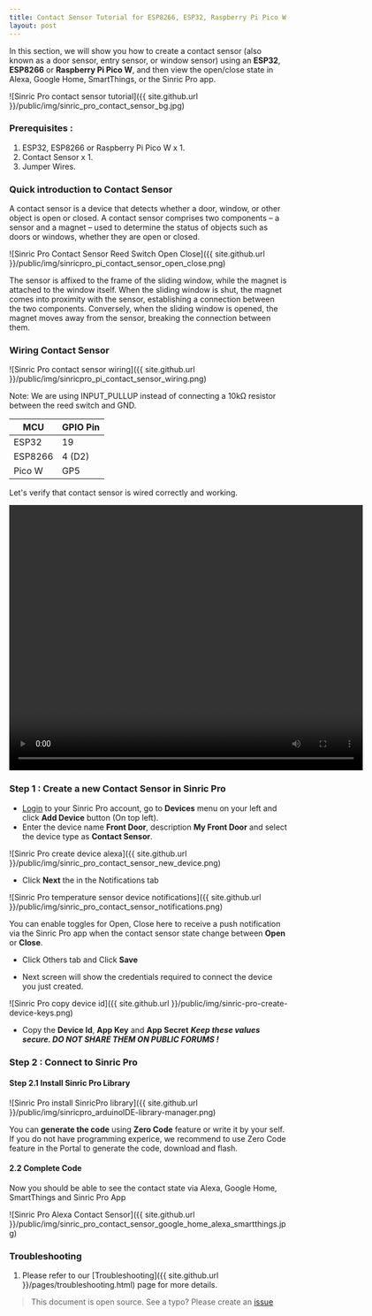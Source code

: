 ```yaml
---
title: Contact Sensor Tutorial for ESP8266, ESP32, Raspberry Pi Pico W
layout: post
---
```

 
In this section, we will show you how to create a contact sensor (also known as a door sensor, entry sensor, or window sensor) using an **ESP32**, **ESP8266** or **Raspberry Pi Pico W**, and then view the open/close state in Alexa, Google Home, SmartThings, or the Sinric Pro app.

![Sinric Pro contact sensor tutorial]({{ site.github.url }}/public/img/sinric_pro_contact_sensor_bg.jpg) 


### Prerequisites : 

1. ESP32, ESP8266 or Raspberry Pi Pico W x 1.
2. Contact Sensor x 1.
3. Jumper Wires.

### Quick introduction to Contact Sensor

A contact sensor is a device that detects whether a door, window, or other object is open or closed. A contact sensor comprises two components – a sensor and a magnet – used to determine the status of objects such as doors or windows, whether they are open or closed. 
 
![Sinric Pro Contact Sensor Reed Switch Open Close]({{ site.github.url }}/public/img/sinricpro_pi_contact_sensor_open_close.png) 

The sensor is affixed to the frame of the sliding window, while the magnet is attached to the window itself. When the sliding window is shut, the magnet comes into proximity with the sensor, establishing a connection between the two components. Conversely, when the sliding window is opened, the magnet moves away from the sensor, breaking the connection between them.

### Wiring Contact Sensor

![Sinric Pro contact sensor wiring]({{ site.github.url }}/public/img/sinricpro_pi_contact_sensor_wiring.png) 

Note: We are using INPUT_PULLUP instead of connecting a 10kΩ resistor between the reed switch and GND.


| MCU       | GPIO Pin     |
| --------- | ------- |
| ESP32     |    19   |
| ESP8266   |    4 (D2)  |
| Pico W    |    GP5  |

Let's verify that contact sensor is wired correctly and working. 

 
<script src="https://gist.github.com/kakopappa/ce5b95c7618826005ef39bb1861cb6f1.js"></script>

<video width="640" height="480" controls>
  <source src="{{ site.github.url }}/public/video/sinricpro-contact-sensor-open-close.mp4" type="video/mp4">
</video>

### Step 1 : Create a new Contact Sensor in Sinric Pro

* [Login](http://portal.sinric.pro) to your Sinric Pro account, go to **Devices** menu on your left and click **Add Device** button (On top left).
* Enter the device name **Front Door**, description **My Front Door** and select the device type as **Contact Sensor**.

![Sinric Pro create device alexa]({{ site.github.url }}/public/img/sinric_pro_contact_sensor_new_device.png)

* Click **Next** the in the Notifications tab

![Sinric Pro temperature sensor device notifications]({{ site.github.url }}/public/img/sinric_pro_contact_sensor_notifications.png)

You can enable toggles for Open, Close here to receive a push notification via the Sinric Pro app when the contact sensor state change between **Open** or **Close**.

* Click Others tab and Click **Save**

* Next screen will show the credentials required to connect the device you just created.

![Sinric Pro copy device id]({{ site.github.url }}/public/img/sinric-pro-create-device-keys.png)

* Copy the **Device Id**, **App Key** and **App Secret** ***Keep these values secure. DO NOT SHARE THEM ON PUBLIC FORUMS !***

### Step 2 : Connect to Sinric Pro 

#### Step 2.1 Install Sinric Pro Library

![Sinric Pro install SinricPro library]({{ site.github.url }}/public/img/sinricpro_arduinoIDE-library-manager.png)
 
You can **generate the code** using **Zero Code** feature or write it by your self. If you do not have programming experice, we recommend to use Zero Code feature in the Portal to generate the code, download and flash.

#### 2.2 Complete Code

<script src="https://gist.github.com/kakopappa/2a027cb56a1f7762454d492d9e928b83.js"></script>
 
Now you should be able to see the contact state via Alexa, Google Home, SmartThings and Sinric Pro App

![Sinric Pro Alexa Contact Sensor]({{ site.github.url }}/public/img/sinric_pro_contact_sensor_google_home_alexa_smartthings.jpg)
 

### Troubleshooting
1. Please refer to our [Troubleshooting]({{ site.github.url }}/pages/troubleshooting.html) page for more details.
 
> This document is open source. See a typo? Please create an [issue](https://github.com/sinricpro/help-docs)